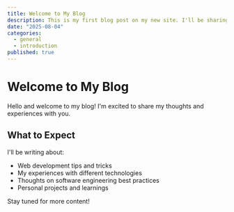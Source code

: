 ```yaml
---
title: Welcome to My Blog
description: This is my first blog post on my new site. I'll be sharing my thoughts on web development, technology, and more.
date: "2025-08-04"
categories:
  - general
  - introduction
published: true
---
```


# Welcome to My Blog

Hello and welcome to my blog! I'm excited to share my thoughts and experiences with you.

## What to Expect

I'll be writing about:

- Web development tips and tricks
- My experiences with different technologies
- Thoughts on software engineering best practices
- Personal projects and learnings

Stay tuned for more content!
